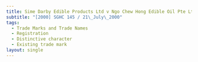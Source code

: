 ```yaml
---
title: Sime Darby Edible Products Ltd v Ngo Chew Hong Edible Oil Pte Ltd
subtitle: "[2000] SGHC 145 / 21\_July\_2000"
tags:
  - Trade Marks and Trade Names
  - Registration
  - Distinctive character
  - Existing trade mark
layout: single
---
```



